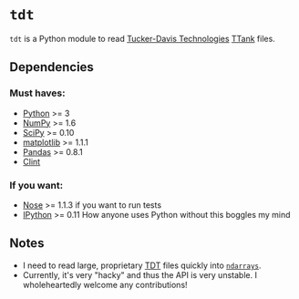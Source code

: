 `tdt`
===
`tdt` is a Python module to read
[Tucker-Davis Technologies](http://www.tdt.com)
[TTank](http://jaewon.mine.nu/jaewon/2010/10/04/how-to-import-tdt-tank-into-matlab)
files.

Dependencies
---
### Must haves:
* [Python](http://python.org) >= 3
* [NumPy](http://numpy.scipy.org) >= 1.6 
* [SciPy](http://scipy.org) >= 0.10 
* [matplotlib](http://matplotlib.sourceforge.net) >= 1.1.1
* [Pandas](http://pandas.pydata.org) >= 0.8.1
* [Clint](https://github.com/kennethreitz/clint)

### If you want:
* [Nose](http://nose.readthedocs.org/en/latest) >= 1.1.3 if you want
  to run tests
* [IPython](http://ipython.org) >= 0.11 How anyone uses Python without this boggles my mind

Notes
---
* I need to read large, proprietary [TDT](http://www.tdt.com) files quickly into
  [`ndarrays`](http://docs.scipy.org/doc/numpy/reference/arrays.html).
* Currently, it's very "hacky" and thus the API is very unstable. I
  wholeheartedly welcome any contributions!
